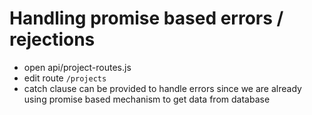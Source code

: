 # Handling promise based errors / rejections

* open api/project-routes.js
* edit route `/projects`
* catch clause can be provided to handle errors since we are already using promise based mechanism to get data from database
